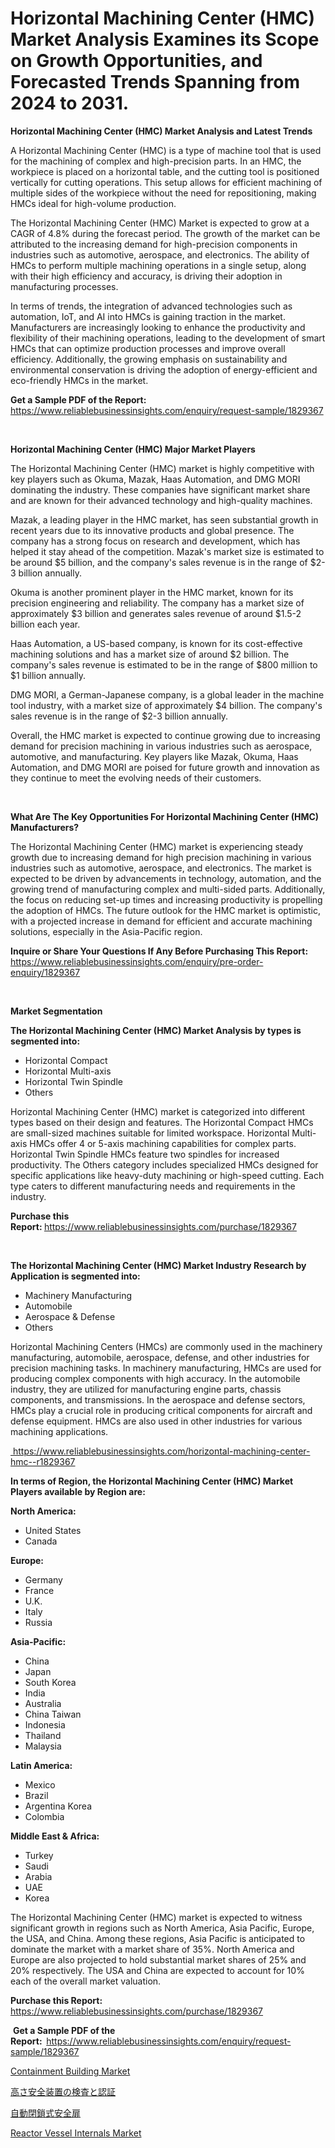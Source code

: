 <p><h1>Horizontal Machining Center (HMC) Market Analysis Examines its Scope on Growth Opportunities, and Forecasted Trends Spanning from 2024 to 2031.</h1></p><p><strong>Horizontal Machining Center (HMC) Market Analysis and Latest Trends</strong></p>
<p><p>A Horizontal Machining Center (HMC) is a type of machine tool that is used for the machining of complex and high-precision parts. In an HMC, the workpiece is placed on a horizontal table, and the cutting tool is positioned vertically for cutting operations. This setup allows for efficient machining of multiple sides of the workpiece without the need for repositioning, making HMCs ideal for high-volume production.</p><p>The Horizontal Machining Center (HMC) Market is expected to grow at a CAGR of 4.8% during the forecast period. The growth of the market can be attributed to the increasing demand for high-precision components in industries such as automotive, aerospace, and electronics. The ability of HMCs to perform multiple machining operations in a single setup, along with their high efficiency and accuracy, is driving their adoption in manufacturing processes.</p><p>In terms of trends, the integration of advanced technologies such as automation, IoT, and AI into HMCs is gaining traction in the market. Manufacturers are increasingly looking to enhance the productivity and flexibility of their machining operations, leading to the development of smart HMCs that can optimize production processes and improve overall efficiency. Additionally, the growing emphasis on sustainability and environmental conservation is driving the adoption of energy-efficient and eco-friendly HMCs in the market.</p></p>
<p><strong>Get a Sample PDF of the Report:&nbsp;</strong> <a href="https://www.reliablebusinessinsights.com/enquiry/request-sample/1829367">https://www.reliablebusinessinsights.com/enquiry/request-sample/1829367</a></p>
<p>&nbsp;</p>
<p><strong>Horizontal Machining Center (HMC) Major Market Players</strong></p>
<p><p>The Horizontal Machining Center (HMC) market is highly competitive with key players such as Okuma, Mazak, Haas Automation, and DMG MORI dominating the industry. These companies have significant market share and are known for their advanced technology and high-quality machines.</p><p>Mazak, a leading player in the HMC market, has seen substantial growth in recent years due to its innovative products and global presence. The company has a strong focus on research and development, which has helped it stay ahead of the competition. Mazak's market size is estimated to be around $5 billion, and the company's sales revenue is in the range of $2-3 billion annually.</p><p>Okuma is another prominent player in the HMC market, known for its precision engineering and reliability. The company has a market size of approximately $3 billion and generates sales revenue of around $1.5-2 billion each year.</p><p>Haas Automation, a US-based company, is known for its cost-effective machining solutions and has a market size of around $2 billion. The company's sales revenue is estimated to be in the range of $800 million to $1 billion annually.</p><p>DMG MORI, a German-Japanese company, is a global leader in the machine tool industry, with a market size of approximately $4 billion. The company's sales revenue is in the range of $2-3 billion annually.</p><p>Overall, the HMC market is expected to continue growing due to increasing demand for precision machining in various industries such as aerospace, automotive, and manufacturing. Key players like Mazak, Okuma, Haas Automation, and DMG MORI are poised for future growth and innovation as they continue to meet the evolving needs of their customers.</p></p>
<p>&nbsp;</p>
<p><strong>What Are The Key Opportunities For Horizontal Machining Center (HMC) Manufacturers?</strong></p>
<p><p>The Horizontal Machining Center (HMC) market is experiencing steady growth due to increasing demand for high precision machining in various industries such as automotive, aerospace, and electronics. The market is expected to be driven by advancements in technology, automation, and the growing trend of manufacturing complex and multi-sided parts. Additionally, the focus on reducing set-up times and increasing productivity is propelling the adoption of HMCs. The future outlook for the HMC market is optimistic, with a projected increase in demand for efficient and accurate machining solutions, especially in the Asia-Pacific region.</p></p>
<p><strong>Inquire or Share Your Questions If Any Before Purchasing This Report:</strong> <a href="https://www.reliablebusinessinsights.com/enquiry/pre-order-enquiry/1829367">https://www.reliablebusinessinsights.com/enquiry/pre-order-enquiry/1829367</a></p>
<p>&nbsp;</p>
<p><strong>Market Segmentation</strong></p>
<p><strong>The Horizontal Machining Center (HMC) Market Analysis by types is segmented into:</strong></p>
<p><ul><li>Horizontal Compact</li><li>Horizontal Multi-axis</li><li>Horizontal Twin Spindle</li><li>Others</li></ul></p>
<p><p>Horizontal Machining Center (HMC) market is categorized into different types based on their design and features. The Horizontal Compact HMCs are small-sized machines suitable for limited workspace. Horizontal Multi-axis HMCs offer 4 or 5-axis machining capabilities for complex parts. Horizontal Twin Spindle HMCs feature two spindles for increased productivity. The Others category includes specialized HMCs designed for specific applications like heavy-duty machining or high-speed cutting. Each type caters to different manufacturing needs and requirements in the industry.</p></p>
<p><strong>Purchase this Report:&nbsp;</strong><a href="https://www.reliablebusinessinsights.com/purchase/1829367">https://www.reliablebusinessinsights.com/purchase/1829367</a></p>
<p>&nbsp;</p>
<p><strong>The Horizontal Machining Center (HMC) Market Industry Research by Application is segmented into:</strong></p>
<p><ul><li>Machinery Manufacturing</li><li>Automobile</li><li>Aerospace & Defense</li><li>Others</li></ul></p>
<p><p>Horizontal Machining Centers (HMCs) are commonly used in the machinery manufacturing, automobile, aerospace, defense, and other industries for precision machining tasks. In machinery manufacturing, HMCs are used for producing complex components with high accuracy. In the automobile industry, they are utilized for manufacturing engine parts, chassis components, and transmissions. In the aerospace and defense sectors, HMCs play a crucial role in producing critical components for aircraft and defense equipment. HMCs are also used in other industries for various machining applications.</p></p>
<p><a href="https://www.reliablebusinessinsights.com/horizontal-machining-center-hmc--r1829367">&nbsp;https://www.reliablebusinessinsights.com/horizontal-machining-center-hmc--r1829367</a></p>
<p><strong>In terms of Region, the Horizontal Machining Center (HMC) Market Players available by Region are:</strong></p>
<p>
    <p> <strong> North America: </strong>
        <ul>
            <li>United States</li>
            <li>Canada</li>
        </ul>
        </p> 
    <p> <strong> Europe: </strong>
        <ul>
            <li>Germany</li>
            <li>France</li>
            <li>U.K.</li>
            <li>Italy</li>
            <li>Russia</li>
        </ul>
        </p> 
    <p> <strong> Asia-Pacific: </strong>
        <ul>
            <li>China</li>
            <li>Japan</li>
            <li>South Korea</li>
            <li>India</li>
            <li>Australia</li>
            <li>China Taiwan</li>
            <li>Indonesia</li>
            <li>Thailand</li>
            <li>Malaysia</li>
        </ul>
        </p> 
    <p> <strong> Latin America: </strong>
        <ul>
            <li>Mexico</li>
            <li>Brazil</li>
            <li>Argentina Korea</li>
            <li>Colombia</li>
        </ul>
        </p> 
    <p> <strong> Middle East & Africa: </strong>
        <ul>
            <li>Turkey</li>
            <li>Saudi</li>
            <li>Arabia</li>
            <li>UAE</li>
            <li>Korea</li>
        </ul>
    </p>
    </p>
<p><p>The Horizontal Machining Center (HMC) market is expected to witness significant growth in regions such as North America, Asia Pacific, Europe, the USA, and China. Among these regions, Asia Pacific is anticipated to dominate the market with a market share of 35%. North America and Europe are also projected to hold substantial market shares of 25% and 20% respectively. The USA and China are expected to account for 10% each of the overall market valuation.</p></p>
<p><strong>Purchase this Report: </strong><a href="https://www.reliablebusinessinsights.com/purchase/1829367">https://www.reliablebusinessinsights.com/purchase/1829367</a></p>
<p>&nbsp;<strong>Get a Sample PDF of the Report:&nbsp;&nbsp;</strong><a href="https://www.reliablebusinessinsights.com/enquiry/request-sample/1829367">https://www.reliablebusinessinsights.com/enquiry/request-sample/1829367</a></p>
<p><strong></strong></p>
<p><p><a href="https://github.com/angeliabkratze/Market-Research-Report-List-1/blob/main/containment-building-market.md">Containment Building Market</a></p><p><a href="https://github.com/deonnorth8/Market-Research-Report-List-1/blob/main/7158717163508.md">高さ安全装置の検査と認証</a></p><p><a href="https://github.com/LizaHeller2023/Market-Research-Report-List-1/blob/main/8967689163509.md">自動閉鎖式安全扉</a></p><p><a href="https://github.com/Angelnienowdseej3e45z3p8c/Market-Research-Report-List-3/blob/main/reactor-vessel-internals-market.md">Reactor Vessel Internals Market</a></p></p>